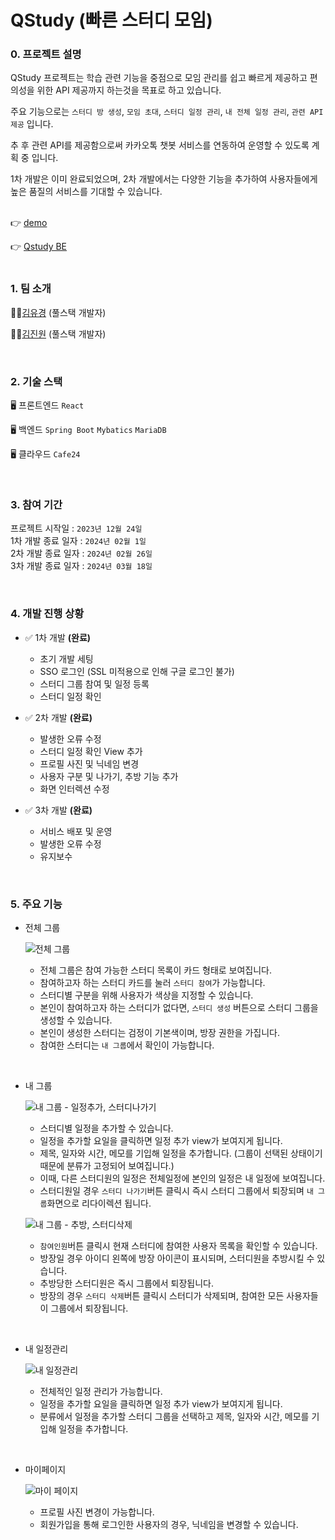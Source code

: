 # QStudy (빠른 스터디 모임)

### 0. 프로젝트 설명

QStudy 프로젝트는 학습 관련 기능을 중점으로 모임 관리를 쉽고 빠르게 제공하고 편의성을 위한 API 제공까지 하는것을 목표로 하고 있습니다.

주요 기능으로는 ```스터디 방 생성```, ```모임 초대```, ```스터디 일정 관리```, ```내 전체 일정 관리```, ```관련 API 제공``` 입니다.

추 후 관련 API를 제공함으로써 카카오톡 챗봇 서비스를 연동하여 운영할 수 있도록 계획 중 입니다.

1차 개발은 이미 완료되었으며, 2차 개발에서는 다양한 기능을 추가하여 사용자들에게 높은 품질의 서비스를 기대할 수 있습니다.    
<br/>

👉 [demo](http://210.114.19.32:8080/login?from=%2F)

👉 [Qstudy BE](https://github.com/iam6ukk/qstudy.git)    
<br/>


### 1. 팀 소개
👩‍💻[김유경](https://github.com/ponikoii) (풀스택 개발자)

👨‍💻[김진원](https://github.com/hdev1004) (풀스택 개발자)   

<br/>

### 2. 기술 스택

🖥️ 프론트엔드 
```React```

🖥️ 백엔드
```Spring Boot``` ```Mybatics``` ```MariaDB```

🖥️ 클라우드
``` Cafe24 ```

<br/>

### 3. 참여 기간

프로젝트 시작일 : ```2023년 12월 24일``` <br/>
1차 개발 종료 일자 : ```2024년 02월 1일``` <br/>
2차 개발 종료 일자 : ```2024년 02월 26일```<br/>
3차 개발 종료 일자 : ```2024년 03월 18일```

<br/>

### 4. 개발 진행 상황

- ✅ 1차 개발 **(완료)** 
  - 초기 개발 세팅
  - SSO 로그인 (SSL 미적용으로 인해 구글 로그인 불가)
  - 스터디 그룹 참여 및 일정 등록
  - 스터디 일정 확인

- ✅ 2차 개발 **(완료)**
   - 발생한 오류 수정
   - 스터디 일정 확인 View 추가
   - 프로필 사진 및 닉네임 변경
   - 사용자 구분 및 나가기, 추방 기능 추가
   - 화면 인터렉션 수정

- ✅ 3차 개발 **(완료)**
   - 서비스 배포 및 운영
   - 발생한 오류 수정
   - 유지보수
 
<br/>

### 5. 주요 기능
- 전체 그룹

  ![전체 그룹](https://github.com/iam6ukk/qstudy_front/assets/84495331/06aeecab-5ba5-4d04-999f-61fa28e59729)
  - 전체 그룹은 참여 가능한 스터디 목록이 카드 형태로 보여집니다.
  - 참여하고자 하는 스터디 카드를 눌러 ```스터디 참여```가 가능합니다.
  - 스터디별 구분을 위해 사용자가 색상을 지정할 수 있습니다.
  - 본인이 참여하고자 하는 스터디가 없다면, ```스터디 생성``` 버튼으로 스터디 그룹을 생성할 수 있습니다.
  - 본인이 생성한 스터디는 검정이 기본색이며, 방장 권한을 가집니다.
  - 참여한 스터디는 ```내 그룹```에서 확인이 가능합니다.
 <br/> 

  
- 내 그룹

  ![내 그룹 - 일정추가, 스터디나가기](https://github.com/iam6ukk/qstudy_front/assets/84495331/21de72d8-1694-46e1-a657-7ed4b574fdcf)
  - 스터디별 일정을 추가할 수 있습니다.
  - 일정을 추가할 요일을 클릭하면 일정 추가 view가 보여지게 됩니다.
  - 제목, 일자와 시간, 메모를 기입해 일정을 추가합니다. (그룹이 선택된 상태이기 때문에 분류가 고정되어 보여집니다.)
  - 이때, 다른 스터디원의 일정은 전체일정에 본인의 일정은 내 일정에 보여집니다.
  - 스터디원일 경우 ```스터디 나가기```버튼 클릭시 즉시 스터디 그룹에서 퇴장되며 ```내 그룹```화면으로 리다이렉션 됩니다.    


  ![내 그룹 - 추방, 스터디삭제](https://github.com/iam6ukk/qstudy_front/assets/84495331/1441fb77-c1b6-4997-853c-0bf4d80771d2)


  - ```참여인원```버튼 클릭시 현재 스터디에 참여한 사용자 목록을 확인할 수 있습니다.
  - 방장일 경우 아이디 왼쪽에 방장 아이콘이 표시되며, 스터디원을 추방시킬 수 있습니다.
  - 추방당한 스터디원은 즉시 그룹에서 퇴장됩니다.
  - 방장의 경우 ```스터디 삭제```버튼 클릭시 스터디가 삭제되며, 참여한 모든 사용자들이 그룹에서 퇴장됩니다.
<br/>

- 내 일정관리

  ![내 일정관리](https://github.com/iam6ukk/qstudy_front/assets/84495331/4bd816f5-0582-45d8-bc78-b2d3a97cbff6)
  - 전체적인 일정 관리가 가능합니다.
  - 일정을 추가할 요일을 클릭하면 일정 추가 view가 보여지게 됩니다.
  - 분류에서 일정을 추가할 스터디 그룹을 선택하고 제목, 일자와 시간, 메모를 기입해 일정을 추가합니다.
<br/>

- 마이페이지
  
  ![마이 페이지](https://github.com/iam6ukk/qstudy_front/assets/84495331/fa138a99-36ee-4055-9c0f-91e8605052d6)
  - 프로필 사진 변경이 가능합니다.
  - 회원가입을 통해 로그인한 사용자의 경우, 닉네임을 변경할 수 있습니다.
